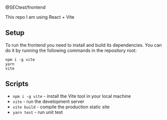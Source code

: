  @SECtest/frontend

 This repo I am using React + Vite 

## Setup

To run the frontend you need to install and build its dependencies. You can do it by running the following
commands in the repository root:


```
npm i -g vite
yarn
vite
```

## Scripts

- `npm i -g vite` - install the Vite tool in your local machine
- `vite` - run the development server
- `vite build` - compile the production static site
- `yarn test` - run unit test
